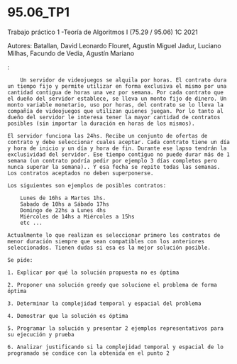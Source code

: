 # 95.06_TP1
Trabajo práctico 1 -Teoría de Algoritmos I (75.29 / 95.06)  1C 2021

Autores:
  Batallan, David Leonardo
  Flouret, Agustín Miguel 
  Jadur, Luciano 
  Milhas, Facundo 
  de Vedia, Agustín Mariano
  
  <Enunciado> :
	
		Un servidor de videojuegos se alquila por horas. El contrato dura un tiempo fijo y permite utilizar en forma exclusiva el mismo por una cantidad contigua de horas una vez por semana. Por cada contrato que el dueño del servidor establece, se lleva un monto fijo de dinero. Un monto variable monetario, uso por horas, del contrato se lo lleva la compañía de videojuegos que utilizan quienes juegan. Por lo tanto al dueño del servidor le interesa tener la mayor cantidad de contratos posibles (sin importar la duración en horas de los mismos).

	El servidor funciona las 24hs. Recibe un conjunto de ofertas de contrato y debe seleccionar cuales aceptar. Cada contrato tiene un día y hora de inicio y un día y hora de fin. Durante ese lapso tendrán la exclusividad del servidor. Ese tiempo contiguo no puede durar más de 1 semana (un contrato podría pedir por ejemplo 3 días completos pero nunca superar la semana).. Y esa fecha se repite todas las semanas. Los contratos aceptados no deben superponerse.

	Los siguientes son ejemplos de posibles contratos:

		Lunes de 16hs a Martes 1hs.
		Sabado de 10hs a Sábado 17hs
		Domingo de 22hs a Lunes 4hs
		Miércoles de 14hs a Miércoles a 15hs
		etc ...

	Actualmente lo que realizan es seleccionar primero los contratos de menor duración siempre que sean compatibles con los anteriores seleccionados. Tienen dudas si esa es la mejor solución posible.

	Se pide:

	1. Explicar por qué la solución propuesta no es óptima

	2. Proponer una solución greedy que solucione el problema de forma óptima

	3. Determinar la complejidad temporal y espacial del problema

	4. Demostrar que la solución es óptima

	5. Programar la solución y presentar 2 ejemplos representativos para su ejecución y prueba

	6. Analizar justificando si la complejidad temporal y espacial de lo programado se condice con la obtenida en el punto 2
  
